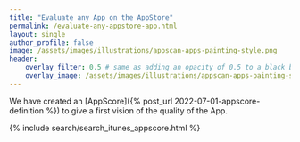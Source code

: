 ```yaml
---
title: "Evaluate any App on the AppStore"
permalink: /evaluate-any-appstore-app.html
layout: single
author_profile: false
image: /assets/images/illustrations/appscan-apps-painting-style.png
header:
    overlay_filter: 0.5 # same as adding an opacity of 0.5 to a black background
    overlay_image: /assets/images/illustrations/appscan-apps-painting-style.png
---
```


We have created an [AppScore]({% post_url 2022-07-01-appscore-definition %}) to give a first vision of the quality of the App.

{% include search/search_itunes_appscore.html %}
